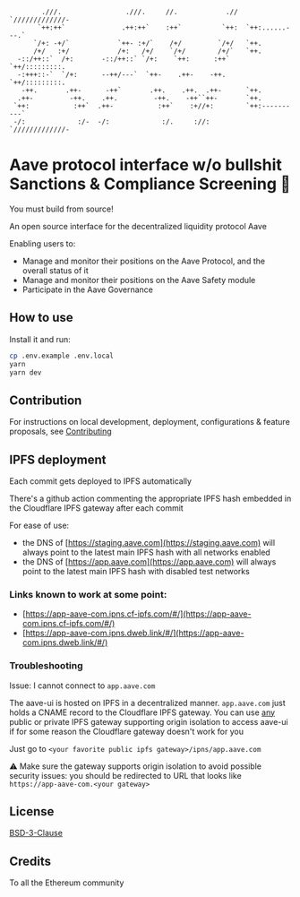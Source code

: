 ```
        .///.                .///.     //.            .//  `/////////////-
       `++:++`              .++:++`    :++`          `++:  `++:......---.`
      `/+: -+/`            `++- :+/`    /+/         `/+/   `++.
      /+/   :+/            /+:   /+/    `/+/        /+/`   `++.
  -::/++::`  /+:       -::/++::` `/+:    `++:      :++`    `++/:::::::::.
  -:+++::-`  `/+:      --++/---`  `++-    .++-    -++.     `++/:::::::::.
   -++.       .++-      -++`       .++.    .++.  .++-      `++.
  .++-         -++.    .++.         -++.    -++``++-       `++.
 `++:           :++`  .++-           :++`    :+//+:        `++:----------`
 -/:             :/-  -/:             :/.     ://:         `/////////////-
```

# Aave protocol interface w/o bullshit Sanctions & Compliance Screening :ghost:

You must build from source!

An open source interface for the decentralized liquidity protocol Aave

Enabling users to:

- Manage and monitor their positions on the Aave Protocol, and the overall status of it
- Manage and monitor their positions on the Aave Safety module
- Participate in the Aave Governance

## How to use

Install it and run:

```sh
cp .env.example .env.local
yarn
yarn dev
```

## Contribution

For instructions on local development, deployment, configurations & feature proposals, see [Contributing](./CONTRIBUTING.md)

## IPFS deployment

Each commit gets deployed to IPFS automatically

There's a github action commenting the appropriate IPFS hash embedded in the Cloudflare IPFS gateway after each commit

For ease of use:

- the DNS of [https://staging.aave.com](https://staging.aave.com) will always point to the latest main IPFS hash with all networks enabled
- the DNS of [https://app.aave.com](https://app.aave.com) will always point to the latest main IPFS hash with disabled test networks

### Links known to work at some point:

- [https://app-aave-com.ipns.cf-ipfs.com/#/](https://app-aave-com.ipns.cf-ipfs.com/#/)
- [https://app-aave-com.ipns.dweb.link/#/](https://app-aave-com.ipns.dweb.link/#/)

### Troubleshooting

Issue: I cannot connect to `app.aave.com`

The aave-ui is hosted on IPFS in a decentralized manner. `app.aave.com` just holds a CNAME record to the Cloudflare IPFS gateway. You can use [any](https://ipfs.github.io/public-gateway-checker/) public or private IPFS gateway supporting origin isolation to access aave-ui if for some reason the Cloudflare gateway doesn't work for you

Just go to `<your favorite public ipfs gateway>/ipns/app.aave.com`

⚠️ Make sure the gateway supports origin isolation to avoid possible security issues: you should be redirected to URL that looks like `https://app-aave-com.<your gateway>`

## License

[BSD-3-Clause](./LICENSE.md)

## Credits

To all the Ethereum community
